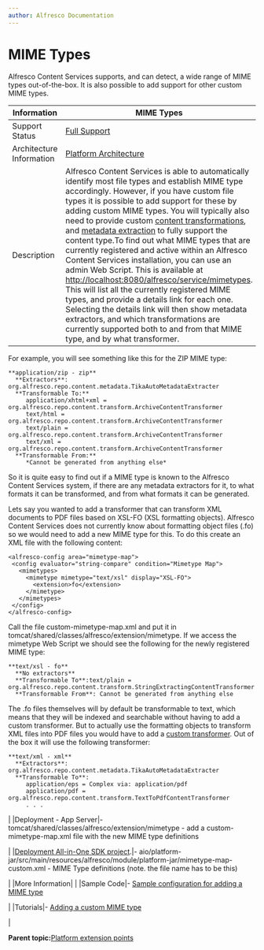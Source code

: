 ```yaml
---
author: Alfresco Documentation
---
```


# MIME Types

Alfresco Content Services supports, and can detect, a wide range of MIME types out-of-the-box. It is also possible to add support for other custom MIME types.

|Information|MIME Types|
|-----------|----------|
|Support Status|[Full Support](http://docs.alfresco.com/support/concepts/su-product-lifecycle.html)|
|Architecture Information|[Platform Architecture](../concepts/dev-platform-arch.md)|
|Description|Alfresco Content Services is able to automatically identify most file types and establish MIME type accordingly. However, if you have custom file types it is possible to add support for these by adding custom MIME types. You will typically also need to provide custom [content transformations](dev-extension-points-content-transformer.md), and [metadata extraction](dev-extension-points-custom-metadata-extractor.md) to fully support the content type.To find out what MIME types that are currently registered and active within an Alfresco Content Services installation, you can use an admin Web Script. This is available at [http://localhost:8080/alfresco/service/mimetypes](http://localhost:8080/alfresco/service/mimetypes). This will list all the currently registered MIME types, and provide a details link for each one. Selecting the details link will then show metadata extractors, and which transformations are currently supported both to and from that MIME type, and by what transformer.

For example, you will see something like this for the ZIP MIME type:

 ```
**application/zip - zip**
   **Extractors**: org.alfresco.repo.content.metadata.TikaAutoMetadataExtracter
   **Transformable To:**
      application/xhtml+xml = org.alfresco.repo.content.transform.ArchiveContentTransformer
      text/html = org.alfresco.repo.content.transform.ArchiveContentTransformer
      text/plain = org.alfresco.repo.content.transform.ArchiveContentTransformer
      text/xml = org.alfresco.repo.content.transform.ArchiveContentTransformer
   **Transformable From:**
      *Cannot be generated from anything else*
```

 So it is quite easy to find out if a MIME type is known to the Alfresco Content Services system, if there are any metadata extractors for it, to what formats it can be transformed, and from what formats it can be generated.

 Lets say you wanted to add a transformer that can transform XML documents to PDF files based on XSL-FO \(XSL formatting objects\). Alfresco Content Services does not currently know about formatting object files \(.fo\) so we would need to add a new MIME type for this. To do this create an XML file with the following content:

 ```
<alfresco-config area="mimetype-map">
  <config evaluator="string-compare" condition="Mimetype Map">
    <mimetypes>
      <mimetype mimetype="text/xsl" display="XSL-FO">
        <extension>fo</extension>
      </mimetype>
    </mimetypes>
  </config>
</alfresco-config>
```

 Call the file custom-mimetype-map.xml and put it in tomcat/shared/classes/alfresco/extension/mimetype. If we access the mimetype Web Script we should see the following for the newly registered MIME type:

 ```
**text/xsl - fo**
   **No extractors**
   **Transformable To**:text/plain = org.alfresco.repo.content.transform.StringExtractingContentTransformer
   **Transformable From**: Cannot be generated from anything else
```

 The .fo files themselves will by default be transformable to text, which means that they will be indexed and searchable without having to add a custom transformer. But to actually use the formatting objects to transform XML files into PDF files you would have to add a [custom transformer](dev-extension-points-content-transformer.md). Out of the box it will use the following transformer:

 ```
**text/xml - xml**
   **Extractors**: org.alfresco.repo.content.metadata.TikaAutoMetadataExtracter
   **Transformable To**:
      application/eps = Complex via: application/pdf
      application/pdf = org.alfresco.repo.content.transform.TextToPdfContentTransformer
      . . .
```

|
|Deployment - App Server|-   tomcat/shared/classes/alfresco/extension/mimetype - add a custom-mimetype-map.xml file with the new MIME type definitions

|
|[Deployment All-in-One SDK project](../concepts/sdk-getting-started.md).|-   aio/platform-jar/src/main/resources/alfresco/module/platform-jar/mimetype-map-custom.xml - MIME Type definitions \(note. the file name has to be this\)

|
|More Information| |
|Sample Code|-   [Sample configuration for adding a MIME type](https://github.com/Alfresco/alfresco-sdk-samples/tree/alfresco-51/all-in-one/custom-mimetype-map-repo)

|
|Tutorials|-   [Adding a custom MIME type](../tasks/mimetype-add.md)

|

**Parent topic:**[Platform extension points](../concepts/dev-platform-extension-points.md)

